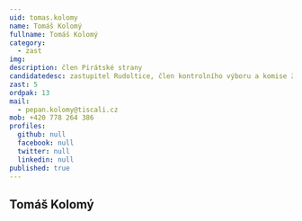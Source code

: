 ```yaml
---
uid: tomas.kolomy
name: Tomáš Kolomý
fullname: Tomáš Kolomý
category:
  - zast
img:
description: člen Pirátské strany
candidatedesc: zastupitel Rudoltice, člen kontrolního výboru a komise životního prostředí, člen MS Českotřebovsko
zast: 5
ordpak: 13
mail:
  - pepan.kolomy@tiscali.cz
mob: +420 778 264 386
profiles:
  github: null
  facebook: null
  twitter: null
  linkedin: null
published: true
---
```

## Tomáš Kolomý
